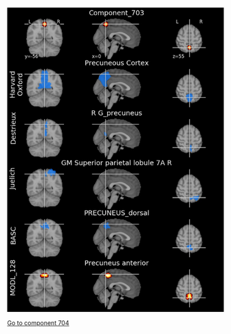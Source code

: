 


![703](preliminary/703.jpg "Component 703")

[Go to component 704](https://parietal-inria.github.io/MODL_atlas/1024/704 "Component 704")